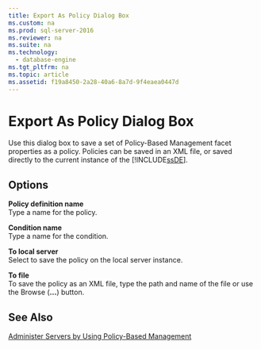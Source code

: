 ```yaml
---
title: Export As Policy Dialog Box
ms.custom: na
ms.prod: sql-server-2016
ms.reviewer: na
ms.suite: na
ms.technology: 
  - database-engine
ms.tgt_pltfrm: na
ms.topic: article
ms.assetid: f19a8450-2a28-40a6-8a7d-9f4eaea0447d
---
```

# Export As Policy Dialog Box
  Use this dialog box to save a set of Policy\-Based Management facet properties as a policy. Policies can be saved in an XML file, or saved directly to the current instance of the [!INCLUDE[ssDE](../../Token/Other/ssDE_md.md)].  
  
## Options  
 **Policy definition name**  
 Type a name for the policy.  
  
 **Condition name**  
 Type a name for the condition.  
  
 **To local server**  
 Select to save the policy on the local server instance.  
  
 **To file**  
 To save the policy as an XML file, type the path and name of the file or use the Browse \(**...**\) button.  
  
## See Also  
 [Administer Servers by Using Policy-Based Management](../../Topics/TopicNameNotContainA/Administer-Servers-by-Using-Policy-Based-Management.md)  
  
  